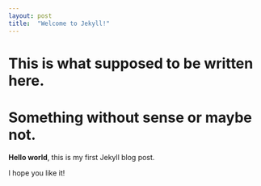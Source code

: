 ```yaml
---
layout: post
title:  "Welcome to Jekyll!"
---
```


# This is what supposed to be written here. 
# Something without sense or maybe not.

**Hello world**, this is my first Jekyll blog post.

I hope you like it!
